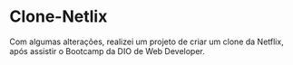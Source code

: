 # Clone-Netlix
Com algumas alterações, realizei um projeto de criar um clone da Netflix, após assistir o Bootcamp da DIO de Web Developer.

